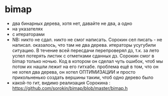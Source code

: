 # bimap
- два бинарных дерева, хотя нет, давайте  не два, а одно
- на указателях
- c итераторами
- NB: никто не сдал. никто не смог написать. Сорокин сел писать - не написал. оказалось, что там не два дерева. итераторы усугубили ситуацию. В течение всей пересдачи перепроверял дз, т.к. за лето успел потерять листик с отметками сданных дз. Сорокин смог в bimap только ночью. Код в котором он сделал чуть ошибок, чтоб мы потом их нашли лежит на его гитхабе. проблема ещё в том, что он не хотел два дерева,  он хотел ОПТИМИЗАЦИИ и просто прикольненько создать вершины  таким, чтоб одно дерево было
- какой-то гит, видимо реализация Сорокина : https://github.com/sorokin/bimap/blob/master/bimap.h
